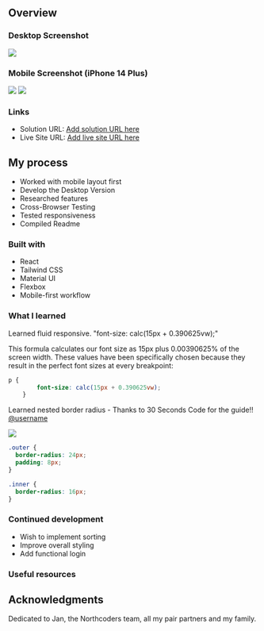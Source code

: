 

## Overview

### Desktop Screenshot

![](./fullscreenarticle.png) 

### Mobile Screenshot (iPhone 14 Plus)
![](./mobilehome.png) 
![](./articlemobile.png) 

### Links

- Solution URL: [Add solution URL here](https://github.com/dannygorgon/qr-code-card)
- Live Site URL: [Add live site URL here](https://dannygorgon.github.io/qr-code-card/)

## My process
- Worked with mobile layout first
- Develop the Desktop Version
- Researched features
- Cross-Browser Testing
- Tested responsiveness
- Compiled Readme 
### Built with
- React
- Tailwind CSS
- Material UI
- Flexbox
- Mobile-first workflow



### What I learned

Learned fluid responsive. "font-size: calc(15px + 0.390625vw);" 

This formula calculates our font size as 15px plus 0.00390625% of the screen width. These values have been specifically chosen because they result in the perfect font sizes at every breakpoint:


```css
p {
        font-size: calc(15px + 0.390625vw);
    }
```

Learned nested border radius - Thanks to 30 Seconds Code for the guide!! [@username](https://github.com/30-seconds)

![](./border-radius.png) 


```css
.outer {
  border-radius: 24px;
  padding: 8px;
}

.inner {
  border-radius: 16px;
}
```

### Continued development

- Wish to implement sorting
- Improve overall styling
- Add functional login



### Useful resources




## Acknowledgments

Dedicated to Jan, the Northcoders team, all my pair partners and my family.



